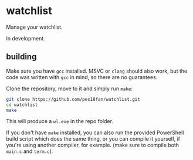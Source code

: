 # watchlist

Manage your watchlist.

In development.

## building

Make sure you have `gcc` installed. MSVC or `clang` should also work,
but the code was written with `gcc` in mind, so there are no guarantees.

Clone the repository, move to it and simply run `make`:

```bash
git clone https://github.com/pes18fan/watchlist.git
cd watchlist
make
```

This will produce a `wl.exe` in the repo folder.

If you don't have `make` installed, you can also run the provided PowerShell 
build script which does the same thing, or you can compile it yourself, if you're
using another compiler, for example. (make sure to compile both `main.c` and
`term.c`).
